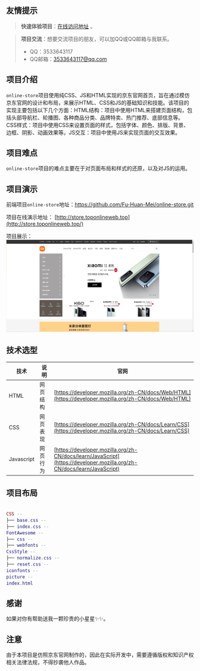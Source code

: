 ## 友情提示

> **快速体验项目**：[在线访问地址](http://store.toponlineweb.top/) 。

> **项目交流**：想要交流项目的朋友，可以加QQ或QQ邮箱与我联系。
> - QQ：3533643117 
> - QQ邮箱：3533643117@qq.com


## 项目介绍

`online-store`项目使用纯CSS、JS和HTML实现的京东官网首页，旨在通过模仿京东官网的设计和布局，来展示HTML、CSS和JS的基础知识和技能。该项目的实现主要包括以下几个方面：HTML结构：项目中使用HTML来搭建页面结构，包括头部导航栏、轮播图、各种商品分类、品牌特卖、热门推荐、底部信息等。CSS样式：项目中使用CSS来设置页面的样式，包括字体、颜色、排版、背景、边框、阴影、动画效果等。JS交互：项目中使用JS来实现页面的交互效果。


## 项目难点

`online-store`项目的难点主要在于对页面布局和样式的还原，以及对JS的运用。


## 项目演示

前端项目`online-store`地址：https://github.com/Fu-Huan-Mei/online-store.git

项目在线演示地址： [http://store.toponlineweb.top](http://store.toponlineweb.top/)  

项目展示：
![Alt text](image.png)


## 技术选型

| 技术                | 说明                   | 官网                                                         |
| -----------------  | --------------------- | ------------------------------------------------------------ |
| HTML               | 网页结构| [https://developer.mozilla.org/zh-CN/docs/Web/HTML](https://developer.mozilla.org/zh-CN/docs/Web/HTML)                     |
| CSS                | 网页表现 | [https://developer.mozilla.org/zh-CN/docs/Learn/CSS](https://developer.mozilla.org/zh-CN/docs/Learn/CSS)       |
| Javascript         | 网页行为| [https://developer.mozilla.org/zh-CN/docs/learn/JavaScript](https://developer.mozilla.org/zh-CN/docs/learn/JavaScript)           |                   |


## 项目布局

``` lua

CSS -- 
├── base.css -- 
├── index.css -- 
FontAwesome -- 
├── css -- 
├── webfonts -- 
CssStyle -- 
├── normalize.css -- 
├── reset.css -- 
iconfonts -- 
picture -- 
index.html

```


## 感谢

如果对你有帮助送我一颗珍贵的小星星✨✨。


## 注意

由于本项目是仿照京东官网制作的，因此在实际开发中，需要遵循版权和知识产权相关法律法规，不得抄袭他人作品。


